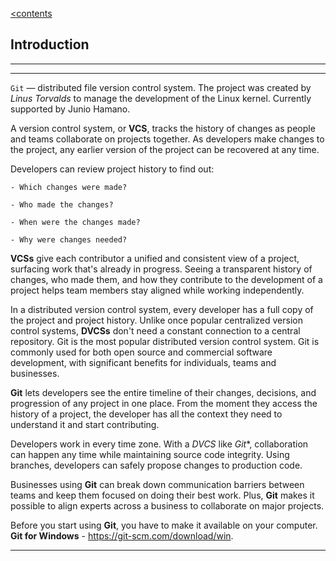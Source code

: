 [<contents](./readme.md)

## Introduction

---
---

`Git` — distributed file version control system. The project was created by *Linus* *Torvalds* to manage the development of the Linux kernel. Currently supported by Junio Hamano.

A version control system, or **VCS**, tracks the history of changes as people and teams collaborate on projects together. As developers make changes to the project, any earlier version of the project can be recovered at any time.

Developers can review project history to find out:

    - Which changes were made?

    - Who made the changes?

    - When were the changes made?

    - Why were changes needed?

**VCSs** give each contributor a unified and consistent view of a project, surfacing work that's already in progress. Seeing a transparent history of changes, who made them, and how they contribute to the development of a project helps team members stay aligned while working independently.

In a distributed version control system, every developer has a full copy of the project and project history. Unlike once popular centralized version control systems, **DVCSs** don't need a constant connection to a central repository. Git is the most popular distributed version control system. Git is commonly used for both open source and commercial software development, with significant benefits for individuals, teams and businesses.

**Git** lets developers see the entire timeline of their changes, decisions, and progression of any project in one place. From the moment they access the history of a project, the developer has all the context they need to understand it and start contributing.

Developers work in every time zone. With a *DVCS* like *Git**, collaboration can happen any time while maintaining source code integrity. Using branches, developers can safely propose changes to production code.

Businesses using **Git** can break down communication barriers between teams and keep them focused on doing their best work. Plus, **Git** makes it possible to align experts across a business to collaborate on major projects.

Before you start using **Git**, you have to make it available on your computer. **Git for Windows** - https://git-scm.com/download/win.

---